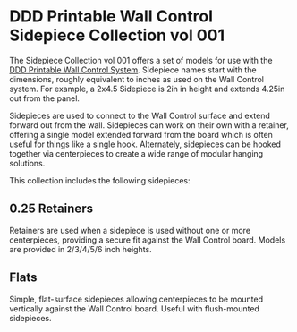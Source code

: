 # DDD Printable Wall Control Sidepiece Collection vol 001

The Sidepiece Collection vol 001 offers a set of models for use with the [DDD Printable Wall Control System](../).  Sidepiece names start with the dimensions, roughly equivalent to inches as used on the Wall Control system.  For example, a 2x4.5 Sidepiece is 2in in height and extends 4.25in out from the panel.

Sidepieces are used to connect to the Wall Control surface and extend forward out from the wall.  Sidepieces can work on their own with a retainer, offering a single model extended forward from the board which is often useful for things like a single hook.  Alternately, sidepieces can be hooked together via centerpieces to create a wide range of modular hanging solutions.

This collection includes the following sidepieces:

## 0.25 Retainers

Retainers are used when a sidepiece is used without one or more centerpieces, providing a secure fit against the Wall Control board.  Models are provided in 2/3/4/5/6 inch heights.

## Flats

Simple, flat-surface sidepieces allowing centerpieces to be mounted vertically against the Wall Control board.  Useful with flush-mounted sidepieces.